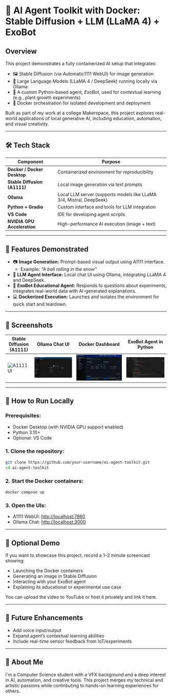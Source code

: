 # 🧠 AI Agent Toolkit with Docker: Stable Diffusion + LLM (LLaMA 4) + ExoBot

## Overview

This project demonstrates a fully containerized AI setup that integrates:
- 🖼️ Stable Diffusion (via Automatic1111 WebUI) for image generation
- 💬 Large Language Models (LLaMA 4 / DeepSeek) running locally via Ollama
- 🤖 A custom Python-based agent, *ExoBot*, used for contextual learning (e.g., plant growth experiments)
- 🐳 Docker orchestration for isolated development and deployment

Built as part of my work at a college Makerspace, this project explores real-world applications of local generative AI, including education, automation, and visual creativity.

---

## 🛠️ Tech Stack

| Component | Purpose |
|----------|---------|
| **Docker / Docker Desktop** | Containerized environment for reproducibility |
| **Stable Diffusion (A1111)** | Local image generation via text prompts |
| **Ollama** | Local LLM server (supports models like LLaMA 3/4, Mistral, DeepSeek) |
| **Python + Gradio** | Custom interface and tools for LLM integration |
| **VS Code** | IDE for developing agent scripts |
| **NVIDIA GPU Acceleration** | High-performance AI execution (image + text) |

---

## 🧪 Features Demonstrated

- 📷 **Image Generation:** Prompt-based visual output using A1111 interface.
  - Example: *"A ball rolling in the snow"*
- 🧠 **LLM Agent Interface:** Local chat UI using Ollama, integrating LLaMA 4 and DeepSeek.
- 🧬 **ExoBot Educational Agent:** Responds to questions about experiments, integrates real-world data with AI-generated explanations.
- 💻 **Dockerized Execution:** Launches and isolates the environment for quick start and teardown.

---

## 📸 Screenshots

| Stable Diffusion (A1111) | Ollama Chat UI | Docker Dashboard | ExoBot Agent in Python |
|--------------------------|----------------|------------------|------------------------|
|![A1111 UI](./screenshots/a1111_stable-diffusion.png) | ![Ollama Chat](./screenshots/docker-chat.png) | ![Docker UI](./screenshots/docker_ui.png) | ![ExoBot](./screenshots/exobot.png) 

---

## 🚀 How to Run Locally

### Prerequisites:
- Docker Desktop (with NVIDIA GPU support enabled)
- Python 3.10+
- Optional: VS Code

### 1. Clone the repository:
```bash
git clone https://github.com/your-username/ai-agent-toolkit.git
cd ai-agent-toolkit
```

### 2. Start the Docker containers:
```bash
docker compose up
```

### 3. Open the UIs:
- A1111 WebUI: [http://localhost:7860](http://localhost:7860)
- Ollama Chat: [http://localhost:3000](http://localhost:3000)

---

## 📼 Optional Demo

If you want to showcase this project, record a 1–2 minute screencast showing:
- Launching the Docker containers
- Generating an image in Stable Diffusion
- Interacting with your ExoBot agent
- Explaining its educational or experimental use case

You can upload the video to YouTube or host it privately and link it here.

---

## 🧩 Future Enhancements

- Add voice input/output
- Expand agent’s contextual learning abilities
- Include real-time sensor feedback from IoT/experiments

---

## 👋 About Me

I'm a Computer Science student with a VFX background and a deep interest in AI, automation, and creative tools. This project merges my technical and artistic passions while contributing to hands-on learning experiences for others.

